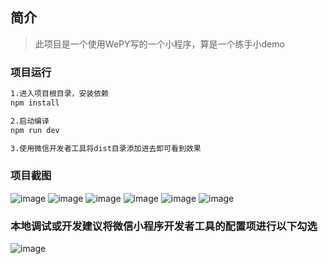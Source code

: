 ## 简介

> 此项目是一个使用WePY写的一个小程序，算是一个练手小demo

### 项目运行

``` bash
1.进入项目根目录，安装依赖
npm install

2.启动编译
npm run dev

3.使用微信开发者工具将dist目录添加进去即可看到效果
```

### 项目截图
![image](https://github.com/zt14362/wepy-breadtrip/blob/master/images/picture1.png) 
![image](https://github.com/zt14362/wepy-breadtrip/blob/master/images/picture2.png) 
![image](https://github.com/zt14362/wepy-breadtrip/blob/master/images/picture3.png) 
![image](https://github.com/zt14362/wepy-breadtrip/blob/master/images/picture4.png) 
![image](https://github.com/zt14362/wepy-breadtrip/blob/master/images/picture5.png) 
![image](https://github.com/zt14362/wepy-breadtrip/blob/master/images/picture6.png) 

### 本地调试或开发建议将微信小程序开发者工具的配置项进行以下勾选
![image](https://github.com/zt14362/wepy-breadtrip/blob/master/images/config1.png) 
